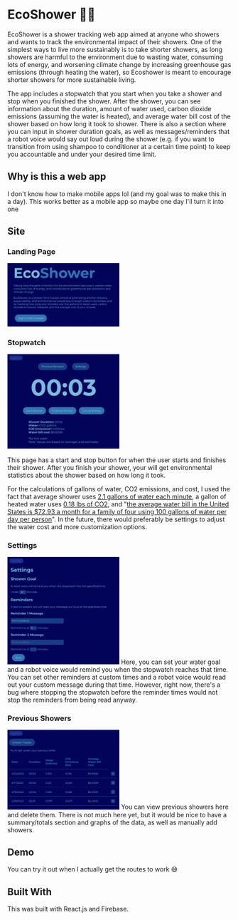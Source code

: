 # EcoShower 🚿🌱

EcoShower is a shower tracking web app aimed at anyone who showers and wants to track the environmental impact of their showers. One of the simplest ways to live more sustainably is to take shorter showers, as long showers are harmful to the environment due to wasting water, consuming lots of energy, and worsening climate change by increasing greenhouse gas emissions (through heating the water), so Ecoshower is meant to encourage shorter showers for more sustainable living. 

The app includes a stopwatch that you start when you take a shower and stop when you finished the shower. After the shower, you can see information about the duration, amount of water used, carbon dioxide emissions (assuming the water is heated), and average water bill cost of the shower based on how long it took to shower. There is also a section where you can input in shower duration goals, as well as messages/reminders that a robot voice would say out loud during the shower (e.g. if you want to transition from using shampoo to conditioner at a certain time point) to keep you accountable and under your desired time limit. 

## Why is this a web app

I don't know how to make mobile apps lol (and my goal was to make this in a day). This works better as a mobile app so maybe one day I'll turn it into one

## Site
### Landing Page
<img src="screenshots/landing-page.png" width="50%">

### Stopwatch
<img src="screenshots/stopwatch.png" width="50%">

This page has a start and stop button for when the user starts and finishes their shower. After you finish your shower, your will get environmental statistics about the shower based on how long it took.

For the calculations of gallons of water, CO2 emissions, and cost, I used the fact that average shower uses [2.1 gallons of water each minute](https://www.aquatell.ca/pages/how-household-water-usage-contributes-to-co2-emissions#:%7E:text=Showers%20and%20Baths,15%20minutes%20x%200.18%20lbs), a gallon of heated water uses [0.18 lbs of CO2](https://www.aquatell.ca/pages/how-household-water-usage-contributes-to-co2-emissions#:%7E:text=Showers%20and%20Baths,15%20minutes%20x%200.18%20lbs), and "[the average water bill in the United States is $72.93 a month for a family of four using 100 gallons of water per day per person](https://www.moving.com/tips/how-much-does-the-average-water-bill-cost/)". In the future, there would preferably be settings to adjust the water cost and more customization options.

### Settings
<img src="screenshots/settings.png" width="50%">
Here, you can set your water goal and a robot voice would remind you when the stopwatch reaches that time. You can set other reminders at custom times and a robot voice would read out your custom message during that time. However, right now, there's a bug where stopping the stopwatch before the reminder times would not stop the reminders from being read anyway.

### Previous Showers
<img src="screenshots/previous-showers.png" width="50%">
You can view previous showers here and delete them. There is not much here yet, but it would be nice to have a summary/totals section and graphs of the data, as well as manually add showers. 

## Demo
You can try it out when I actually get the routes to work 😅

## Built With
This was built with React.js and Firebase.
